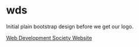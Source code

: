 wds
===

Initial plain bootstrap design before we get our logo.

[Web Development Society Website](https://wds.cs.dal.ca)

